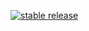 [![stable release](https://img.shields.io/badge/stable%20release-1.0-green.svg)](https://github.com/erwijet/YouTube-Downloader)
